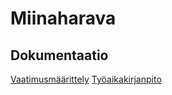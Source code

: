 # Miinaharava

## Dokumentaatio
[Vaatimusmäärittely](dokumentaatio/vaatimusmaarittely.md)
[Työaikakirjanpito](dokumentaatio/tuntikirjanpito.md)

